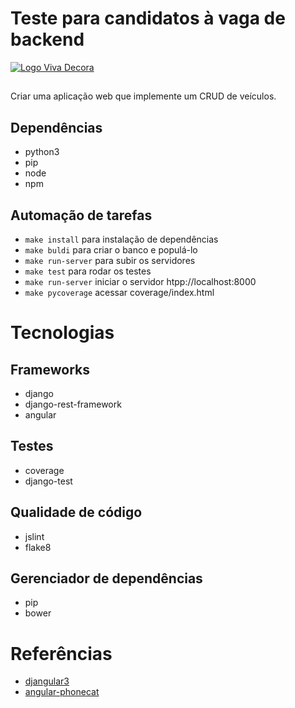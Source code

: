 # Teste para candidatos à vaga de backend

[![Logo Viva Decora](https://cdn.rawgit.com/vivadecora/backend-teste/master/vivadecora-logo.png)](https://www.vivadecora.com.br)

## 
Criar uma aplicação web que implemente um CRUD de veículos.

## Dependências

- python3
- pip
- node
- npm

## Automação de tarefas

- `make install` para instalação de dependências
- `make buldi` para criar o banco e populá-lo
- `make run-server` para subir os servidores
- `make test` para rodar os testes 
- `make run-server` iniciar o servidor htpp://localhost:8000
- `make pycoverage` acessar coverage/index.html


# Tecnologias 

## Frameworks

- django
- django-rest-framework
- angular

## Testes

- coverage
- django-test

## Qualidade de código

- jslint
- flake8

## Gerenciador de dependências

- pip
- bower


# Referências 

- [djangular3](https://github.com/tonylampada/djangular3)
- [angular-phonecat](https://github.com/angular/angular-phonecat)
